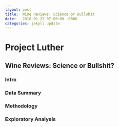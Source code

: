 ```yaml
---
layout: post
title:  Wine Reviews: Science or Bullshit
date:   2018-01-22 07:00:00 -0800
categories: jekyll update
---
```

# Project Luther

## Wine Reviews: Science or Bullshit?

### Intro


### Data Summary


### Methodology


### Exploratory Analysis


